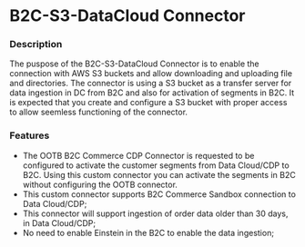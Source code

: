 # B2C-S3-DataCloud Connector

### Description

The puspose of the B2C-S3-DataCloud Connector is to enable the connection with AWS S3 buckets and allow downloading and uploading file and directories. The connector is using a S3 bucket as a transfer server for data ingestion in DC from B2C and also for activation of segments in B2C. It is expected that you create and configure a S3 bucket with proper access to allow seemless functioning of the connector.


### Features

- The OOTB B2C Commerce CDP Connector is requested to be configured to activate the customer segments from Data Cloud/CDP to B2C. Using this custom connector you can activate the segments in B2C without configuring the OOTB connector.
- This custom connector supports B2C Commerce Sandbox connection to Data Cloud/CDP;
- This connector will support ingestion of order data older than 30 days, in Data Cloud/CDP;
- No need to enable Einstein in the B2C to enable the data ingestion;